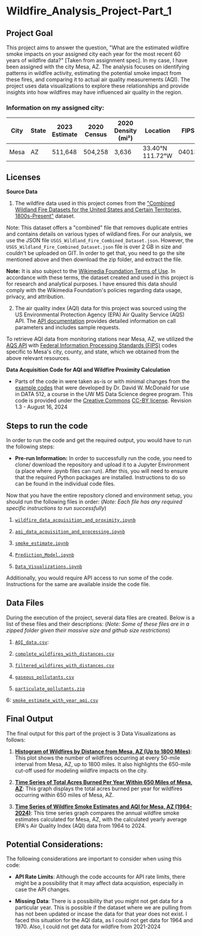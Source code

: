 # Wildfire_Analysis_Project-Part_1

## Project Goal
This project aims to answer the question, "What are the estimated wildfire smoke impacts on your assigned city each year for the most recent 60 years of wildfire data?" [Taken from assignment spec]. In my case, I have been assigned with the city Mesa, AZ. The analysis focuses on identifying patterns in wildfire activity, estimating the potential smoke impact from these fires, and comparing it to actual air quality measurements (AQI). The project uses data visualizations to explore these relationships and provide insights into how wildfires may have influenced air quality in the region.

### Information on my assigned city:
| City | State | 2023 Estimate | 2020 Census | 2020 Density (mi²) | Location         | FIPS |
|------|-------|---------------|-------------|--------------------|----------------- |------|
| Mesa | AZ    | 511,648       | 504,258     | 3,636              | 33.40°N 111.72°W |04013 |


## Licenses

**Source Data**

1. The wildfire data used in this project comes from the ["Combined Wildland Fire Datasets for the United States and Certain Territories, 1800s-Present"](https://www.sciencebase.gov/catalog/item/61aa537dd34eb622f699df81) dataset.

Note: This dataset offers a "combined" file that removes duplicate entries and contains details on various types of wildland fires. For our analysis, we use the JSON file `USGS_Wildland_Fire_Combined_Dataset.json`. However, the `USGS_Wildland_Fire_Combined_Dataset.json` file is over 2 GB in size and couldn't be uploaded on GIT. In order to get that, you need to go the site mentioned above and then download the zip folder, and extract the file.

**Note:** It is also subject to the [Wikimedia Foundation Terms of Use](https://foundation.wikimedia.org/wiki/Policy:Terms_of_Use). In accordance with these terms, the dataset created and used in this project is for research and analytical purposes. I have ensured this data should comply with the Wikimedia Foundation's policies regarding data usage, privacy, and attribution.

2. The air quality index (AQI) data for this project was sourced using the US Environmental Protection Agency (EPA) Air Quality Service (AQS) API. The [API documentation](https://aqs.epa.gov/aqsweb/documents/data_api.html) provides detailed information on call parameters and includes sample requests.

To retrieve AQI data from monitoring stations near Mesa, AZ, we utilized the [AQS API](https://aqs.epa.gov/aqsweb/documents/data_api.html) with [Federal Information Processing Standards (FIPS)](https://www.census.gov/library/reference/code-lists/ansi.html) codes specific to Mesa's city, county, and state, which we obtained from the above relevant resources.

**Data Acquisition Code for AQI and Wildfire Proximity Calculation**

- Parts of the code in were taken as-is or with minimal changes from the [example codes](./Resources/) that were developed by Dr. David W. McDonald for use in DATA 512, a course in the UW MS Data Science degree program. This code is provided under the [Creative Commons](https://creativecommons.org) [CC-BY license](https://creativecommons.org/licenses/by/4.0/). Revision 1.3 - August 16, 2024


## Steps to run the code
In order to run the code and get the required output, you would have to run the following steps:

- **Pre-run Information:** In order to successfully run the code, you need to clone/ download the repository and upload it to a Jupyter Environment (a place where .ipynb files can run). After this, you will need to ensure that the required Python packages are installed. Instructions to do so can be found in the individual code files.

Now that you have the entire repository cloned and environment setup, you should run the following files in order:
(*Note: Each file has any required specific instructions to run successfully*)

1. [`wildfire_data_acquisition_and_proximity.ipynb`](./Code/wildfire_data_acquisition_and_proximity.ipynb)

2. [`aqi_data_acquisition_and_processing.ipynb`](./Code/aqi_data_acquisition_and_processing.ipynb)

3. [`smoke_estimate.ipynb`](./Code/smoke_estimate.ipynb)

4. [`Prediction_Model.ipynb`](./Code/Prediction_Model.ipynb)

5. [`Data_Visualizations.ipynb`](./Code/Data_Visualizations.ipynb)

Additionally, you would require API access to run some of the code. Instructions for the same are available inside the code file.

## Data Files
During the execution of the project, several data files are created. Below is a list of these files and their descriptions:
(*Note: Some of these files are in a zipped folder given their massive size and github size restrictions*)

1. [`AQI_data.csv`](./Processed%20Data/AQI_data.csv):

2. [`complete_wildfires_with_distances.csv`](./Processed%20Data/complete_wildfires_with_distances.csv)

3. [`filtered_wildfires_with_distances.csv`](./Processed%20Data/filtered_wildfires_with_distances.csv)

4. [`gaseous_pollutants.csv`](./Processed%20Data/gaseous_pollutants.csv)

5. [`particulate_pollutants.zip`](./Processed%20Data/particulate_pollutants.zip)

6: [`smoke_estimate_with_year_aqi.csv`](./Processed%20Data/smoke_estimate_with_year_aqi.csv)


## Final Output
The final output for this part of the project is 3 Data Visualizations as follows:

1. [**Histogram of Wildfires by Distance from Mesa, AZ (Up to 1800 Miles)**](./Output%20Files/Visualization%201.jpg): This plot shows the number of wildfires occurring at every 50-mile interval from Mesa, AZ, up to 1800 miles. It also highlights the 650-mile cut-off used for modeling wildfire impacts on the city.
   
2. [**Time Series of Total Acres Burned Per Year Within 650 Miles of Mesa, AZ**](./Output%20Files/Visualization%201.jpg): This graph displays the total acres burned per year for wildfires occurring within 650 miles of Mesa, AZ.

3. [**Time Series of Wildfire Smoke Estimates and AQI for Mesa, AZ (1964-2024)**](./Output%20Files/Visualization%203.jpg): This time series graph compares the annual wildfire smoke estimates calculated for Mesa, AZ, with the calculated yearly average EPA's Air Quality Index (AQI) data from 1964 to 2024. 



## Potential Considerations: 
The following considerations are important to consider when using this code:

- **API Rate Limits**: Although the code accounts for API rate limits, there might be a possibility that it may affect data acquistion, especially in case the API changes. 

- **Missing Data**: There is a possibility that you might not get data for a particular year. This is possible if the dataset where we are pulling from has not been updated or incase the data for that year does not exist. I faced this situation for the AQI data, as I could not get data for 1964 and 1970. Also, I could not get data for wildfire from 2021-2024


